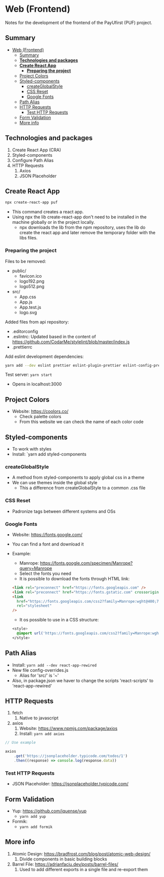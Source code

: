 # Web (Frontend)

Notes for the development of the frontend of the PayUfirst (PUF) project.

## Summary

- [Web (Frontend)](#web-frontend)
  - [Summary](#summary)
  - [**Technologies and packages**](#technologies-and-packages)
  - [**Create React App**](#create-react-app)
    - [**Preparing the project**](#preparing-the-project)
  - [Project Colors](#project-colors)
  - [Styled-components](#styled-components)
    - [createGlobalStyle](#createglobalstyle)
    - [CSS Reset](#css-reset)
    - [Google Fonts](#google-fonts)
  - [Path Alias](#path-alias)
  - [HTTP Requests](#http-requests)
    - [Test HTTP Requests](#test-http-requests)
  - [Form Validation](#form-validation)
  - [More info](#more-info)

## **Technologies and packages**

1. Create React App (CRA)
2. Styled-components
3. Configure Path Alias
4. HTTP Requests
   1. Axios
   2. JSON Placeholder

## **Create React App**

```bash
npx create-react-app puf
```

- This command creates a react app.
- Using npx the lib create-react-app don't need to be installed in the machine globally or in the project locally.
  - npx downloads the lib from the npm repository, uses the lib do create the react app and later remove the temporary folder with the libs files.

### **Preparing the project**

Files to be removed:

- public/
  - favicon.ico
  - logo192.png
  - logo512.png
- src/
  - App.css
  - App.js
  - App.test.js
  - logo.svg

Added files from api repository:

- .editorconfig
- .eslintrc: Updated based in the content of <https://github.com/CodarMe/stylelint/blob/master/index.js>
- .prettierrc

Add eslint development dependencies:

```bash
yarn add --dev eslint prettier eslint-plugin-prettier eslint-config-prettier eslint-plugin-react eslint-plugin-react-hooks eslint-plugin-json
```

Test server: `yarn start`

- Opens in localhost:3000

## Project Colors

- Website: <https://coolors.co/>
  - Check palette colors
  - From this website we can check the name of each color code

## Styled-components

- To work with styles
- Install: `yarn add styled-components

### createGlobalStyle

- A method from styled-components to apply global css in a theme
- We can use themes inside the global style
  - This a difference from createGlobalStyle to a common .css file

### CSS Reset

- Padronize tags between different systems and OSs

### Google Fonts

- Website: <https://fonts.google.com/>
- You can find a font and download it
- Example:

  - Manrope: <https://fonts.google.com/specimen/Manrope?query=Manrope>
  - Select the fonts you need
  - It is possible to download the fonts through HTML link:

  ```html
  <link rel="preconnect" href="https://fonts.googleapis.com" />
  <link rel="preconnect" href="https://fonts.gstatic.com" crossorigin />
  <link
  	href="https://fonts.googleapis.com/css2?family=Manrope:wght@400;700&display=swap"
  	rel="stylesheet"
  />
  ```

  - It os possible to use in a CSS structure:

  ```CSS
  <style>
    @import url('https://fonts.googleapis.com/css2?family=Manrope:wght@400;700&display=swap');
  </style>
  ```

## Path Alias

- Install: `yarn add --dev react-app-rewired`
- New file config-overrides.js
  - Alias for 'src/' is '~'
- Also, in package.json we haver to change the scripts 'react-scripts' to 'react-app-rewired'

## HTTP Requests

1. fetch
   1. Native to javascript
2. axios
   1. Website: <https://www.npmjs.com/package/axios>
   2. Install: `yarn add axios`

```javascript
// Use example

axios
	.get('https://jsonplaceholder.typicode.com/todos/1')
	.then((response) => console.log(response.data))
```

### Test HTTP Requests

- JSON Placeholder: <https://jsonplaceholder.typicode.com/>

## Form Validation

- Yup: <https://github.com/jquense/yup>
  - `yarn add yup`
- Formik:
  - `yarn add formik`

## More info

1. Atomic Design: <https://bradfrost.com/blog/post/atomic-web-design/>
   1. Divide components in basic building blocks
2. Barrel File: <https://adrianfaciu.dev/posts/barrel-files/>
   1. Used to add different exports in a single file and re-export them
